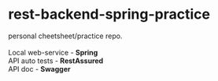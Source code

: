 # rest-backend-spring-practice
personal cheetsheet/practice repo.
<br><br>
Local web-service - <b>Spring</b><br>
API auto tests - <b>RestAssured</b><br>
API doc - <b>Swagger</b>

